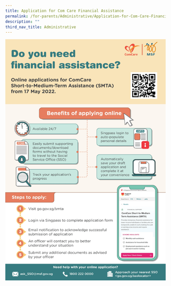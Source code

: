 ```yaml
---
title: Application for Com Care Financial Assistance
permalink: /for-parents/Administrative/Application-for-Com-Care-Financial-Assistance
description: ""
third_nav_title: Administrative
---
```

![](/images/Homepage/ComCare_Eng.png)